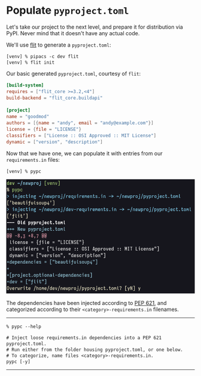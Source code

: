 # Populate `pyproject.toml`

Let's take our project to the next level,
and prepare it for distribution via PyPI.
Never mind that it doesn't have any actual code.

We'll use
[flit](https://github.com/takluyver/flit)
to generate a `pyproject.toml`:

```console
[venv] % pipacs -c dev flit
[venv] % flit init
```

Our basic generated `pyproject.toml`, courtesy of `flit`:

```toml {title="pyproject.toml"}
[build-system]
requires = ["flit_core >=3.2,<4"]
build-backend = "flit_core.buildapi"

[project]
name = "goodmod"
authors = [{name = "andy", email = "andy@example.com"}]
license = {file = "LICENSE"}
classifiers = ["License :: OSI Approved :: MIT License"]
dynamic = ["version", "description"]
```

Now that we have one,
we can populate it with entries from our `requirements.in` files:

```console
[venv] % pypc
```

![Screenshot: pypc](https://raw.githubusercontent.com/AndydeCleyre/zpy/refs/heads/assets/pypc.png)

The dependencies have been injected according to
[PEP 621](https://www.python.org/dev/peps/pep-0621/),
and categorized according to their `<category>-requirements.in` filenames.

---

```console
% pypc --help
```
```shell
# Inject loose requirements.in dependencies into a PEP 621 pyproject.toml.
# Run either from the folder housing pyproject.toml, or one below.
# To categorize, name files <category>-requirements.in.
pypc [-y]
```

---
